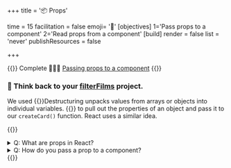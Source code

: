 +++
title = '📦 Props'

time = 15
facilitation = false
emoji= '🧩'
[objectives]
    1='Pass props to a component'
    2='Read props from a component'
[build]
  render = false
  list = 'never'
  publishResources = false

+++

{{<note type="narrative" title="React Learn">}}
Complete 🧑🏾‍🎓 [Passing props to a component](https://react.dev/learn/passing-props-to-a-component)
{{</note>}}

### 🧠 Think back to your [filterFilms](/filterFilms.html) project.

We used {{<tooltip title="destructuring ">}}Destructuring unpacks values from arrays or objects into individual variables.
{{</tooltip>}} to pull out the properties of an object and pass it to our `createCard()` function. React uses a similar idea.

{{<note type="question" title="Check your understanding">}}

<details><summary>Q: What are props in React?
</summary>
A: Props are values passed from a parent component to a child component.
</details>
<details><summary>Q: How do you pass a prop to a component?
</summary>
A: Add the prop to the JSX tag of the child component.
</details>
{{</note>}}
